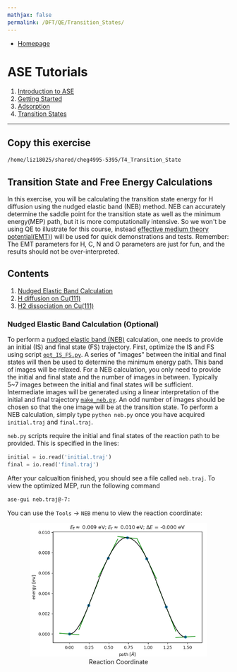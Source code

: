 ```yaml
---
mathjax: false
permalink: /DFT/QE/Transition_States/
---
```

* [Homepage](/CHEG-5395-4995/)
# ASE Tutorials
1. [Introduction to ASE](../)
2. [Getting Started](../Getting_Started/)
3. [Adsorption](../Adsorption/)
4. [Transition States](../Transition_States/)


____
## Copy this exercise
```bash
/home/liz18025/shared/cheg4995-5395/T4_Transition_State
```

## Transition State and Free Energy Calculations
In this exercise, you will be calculating the transition state energy for H diffusion using the  nudged elastic band (NEB) method. NEB can accurately determine the saddle point for the transition state as well as the minimum energy(MEP) path, but it is more computationally intensive. So we won't be using QE to illustrate for this course, instead [effective medium theory potential(EMT)](https://wiki.fysik.dtu.dk/ase/ase/calculators/emt.html#module-ase.calculators.emt)) will be used for quick demonstrations and tests. Remember: The EMT parameters for H, C, N and O parameters are just for fun, and the results should not be over-interpreted.

## Contents
1. [Nudged Elastic Band Calculation](#nudged-elastic-band-calculation)
2. [H diffusion on Cu(111)](#h_diffusion)
3. [H2 dissociation on Cu(111)](#h2_dissociation)


### Nudged Elastic Band Calculation (Optional) ###
<a name='nudged-elastic-band-calculation'></a>
To perform a [nudged elastic band (NEB)](http://theory.cm.utexas.edu/henkelman/pubs/jonsson98_385.pdf) calculation, one needs to provide an initial (IS) and final state (FS) trajectory. First, optimize the IS and FS using script [`opt_IS_FS.py`](opt_IS_FS.py). A series of "images" between the initial and final states will then be used to determine the minimum energy path. This band of images will be relaxed. For a NEB calculation, you only need to provide the initial and final state and the number of images in between. Typically 5~7 images between the initial and final states will be sufficient. Intermediate images will be generated using a linear interpretation of the initial and final trajectory [`make_neb.py`](make_neb.py). An odd number of images should be chosen so that the one image will be at the transition state. To perform a NEB calculation, simply type `python neb.py` once you have acquired `initial.traj` and `final.traj`.

`neb.py` scripts require the initial and final states of the reaction path to be provided. This is specified in the lines:

```python
initial = io.read('initial.traj')
final = io.read('final.traj')
```
After your calcualtion finished, you should see a file called `neb.traj`.
To view the optimized MEP, run the following command

```bash
ase-gui neb.traj@-7:
```
You can use the `Tools` -> `NEB` menu to view the reaction coordinate:

<center><img src="Images/neb.png" alt="Reaction coordinate" style="width: 400px;"/><br>
Reaction Coordinate</center>
